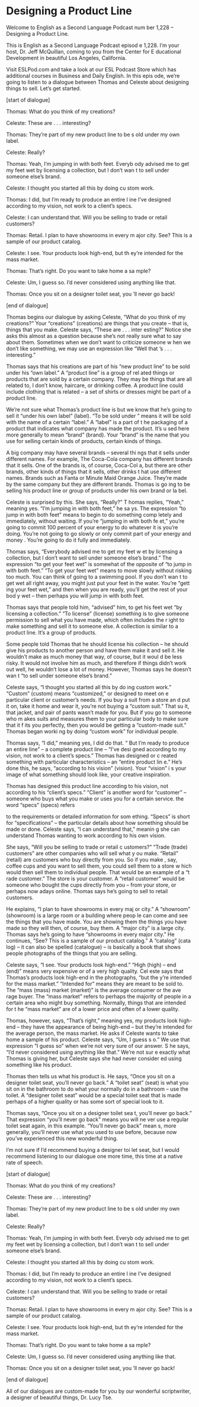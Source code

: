 # Designing a Product Line

Welcome to English as a Second Language Podcast num ber 1,228 – Designing a Product Line.

This is English as a Second Language Podcast episod e 1,228. I’m your host, Dr. Jeff McQuillan, coming to you from the Center for E ducational Development in beautiful Los Angeles, California.

Visit ESLPod.com and take a look at our ESL Podcast  Store which has additional courses in Business and Daily English. In this epis ode, we’re going to listen to a dialogue between Thomas and Celeste about designing  things to sell. Let’s get started.

[start of dialogue]

Thomas: What do you think of my creations?

Celeste: These are . . . interesting?

Thomas: They’re part of my new product line to be s old under my own label.

Celeste: Really?

Thomas: Yeah, I’m jumping in with both feet. Everyb ody advised me to get my feet wet by licensing a collection, but I don’t wan t to sell under someone else’s brand.

Celeste: I thought you started all this by doing cu stom work.

Thomas: I did, but I’m ready to produce an entire l ine I’ve designed according to my vision, not work to a client’s specs.

Celeste: I can understand that. Will you be selling  to trade or retail customers?

Thomas: Retail. I plan to have showrooms in every m ajor city. See? This is a sample of our product catalog.

Celeste: I see. Your products look high-end, but th ey’re intended for the mass market.

Thomas: That’s right. Do you want to take home a sa mple?

 Celeste: Um, I guess so. I’d never considered using  anything like that.

Thomas: Once you sit on a designer toilet seat, you ’ll never go back!

[end of dialogue]

Thomas begins our dialogue by asking Celeste, “What  do you think of my creations?” Your “creations” (creations) are things  that you create – that is, things that you make. Celeste says, “These are . . . inter esting?” Notice she asks this almost as a question because she’s not really sure what to say about them. Sometimes when we don’t want to criticize someone w hen we don’t like something, we may use an expression like “Well that ’s . . . interesting.”

Thomas says that his creations are part of his “new  product line” to be sold under his “own label.” A “product line” is a group of rel ated things or products that are sold by a certain company. They may be things that are all related to, I don’t know, haircare, or drinking coffee. A product line could include clothing that is related – a set of shirts or dresses might be part of a product line.

We’re not sure what Thomas’s product line is but we  know that he’s going to sell it “under his own label” (label). “To be sold under ” means it will be sold with the name of a certain “label.” A “label” is a part of t he packaging of a product that indicates what company has made the product. It’s u sed here more generally to mean “brand” (brand). Your “brand” is the name that  you use for selling certain kinds of products, certain kinds of things.

A big company may have several brands – several thi ngs that it sells under different names. For example, The Coca-Cola company  has different brands that it sells. One of the brands is, of course, Coca-Col a, but there are other brands, other kinds of things that it sells, other drinks t hat use different names. Brands such as Fanta or Minute Maid Orange Juice. They’re made by the same company but they are different brands. Thomas is go ing to be selling his product line or group of products under his own brand or la bel.

Celeste is surprised by this. She says, “Really?” T homas replies, “Yeah,” meaning yes. “I’m jumping in with both feet,” he sa ys. The expression “to jump in with both feet” means to begin to do something comp letely and immediately, without waiting. If you’re “jumping in with both fe et,” you’re going to commit 100 percent of your energy to do whatever it is you’re doing. You’re not going to go slowly or only commit part of your energy and money . You’re going to do it fully and immediately.

 Thomas says, “Everybody advised me to get my feet w et by licensing a collection, but I don’t want to sell under someone else’s brand.” The expression “to get your feet wet” is somewhat of the opposite of “to jump in with both feet.” “To get your feet wet” means to move slowly without  risking too much. You can think of going to a swimming pool. If you don’t wan t to get wet all right away, you might just put your feet in the water. You’re “gett ing your feet wet,” and then when you are ready, you’ll get the rest of your bod y wet – then perhaps you will jump in with both feet.

Thomas says that people told him, “advised” him, to  get his feet wet “by licensing a collection.” “To license” (license) something is to give someone permission to sell what you have made, which often includes the r ight to make something and sell it to someone else. A collection is similar to  a product line. It’s a group of products.

Some people told Thomas that he should license his collection – he should give his products to another person and have them make it and sell it. He wouldn’t make as much money that way, of course, but it woul d be less risky. It would not involve him as much, and therefore if things didn’t  work out well, he wouldn’t lose a lot of money. However, Thomas says he doesn’t wan t “to sell under someone else’s brand.”

Celeste says, “I thought you started all this by do ing custom work.” “Custom” (custom) means “customized,” or designed to meet on e particular client or customer’s needs. If you buy a suit from a store an d put it on, take it home and wear it, you’re not buying a “custom suit.” That su it, that jacket, and pair of pants wasn’t made for you. But if you go to someone who m akes suits and measures them to your particular body to make sure that it f its you perfectly, then you would be getting a “custom-made suit.” Thomas began worki ng by doing “custom work” for individual people.

Thomas says, “I did,” meaning yes, I did do that. “ But I’m ready to produce an entire line” – a complete product line – “I’ve desi gned according to my vision, not work to a client’s specs.” Thomas has designed or c reated something with particular characteristics – an “entire product lin e.” He’s done this, he says, “according to his vision” (vision). Your “vision” i s your image of what something should look like, your creative inspiration.

Thomas has designed this product line according to his vision, not according to his “client’s specs.” “Client” is another word for “customer” – someone who buys what you make or uses you for a certain service. the word “specs” (specs) refers

to the requirements or detailed information for som ething. “Specs” is short for “specifications” – the particular details about how  something should be made or done. Celeste says, “I can understand that,” meanin g she can understand Thomas wanting to work according to his own vision.

She says, “Will you be selling to trade or retail c ustomers?” “Trade (trade) customers” are other companies who will sell what y ou make. “Retail” (retail) are customers who buy directly from you. So if you make , say, coffee cups and you want to sell them, you could sell them to a store w hich would then sell them to individual people. That would be an example of a “t rade customer.” The store is your customer. A “retail customer” would be someone  who bought the cups directly from you – from your store, or perhaps now adays online. Thomas says he’s going to sell to retail customers.

He explains, “I plan to have showrooms in every maj or city.” A “showroom” (showroom) is a large room or a building where peop le can come and see the things that you have made. You are showing them the  things you have made so they will then, of course, buy them. A “major city”  is a large city. Thomas says he’s going to have “showrooms in every major city.”  He continues, “See? This is a sample of our product catalog.” A “catalog” (cata log) – it can also be spelled (catalogue) – is basically a book that shows people  photographs of the things that you are selling.

Celeste says, “I see. Your products look high-end.”  “High (high) – end (end)” means very expensive or of a very high quality. Cel este says that Thomas’s products look high-end in the photographs, “but the y’re intended for the mass market.” “Intended for” means they are meant to be sold to. The “mass (mass) market (market)” is the average consumer or the ave rage buyer. The “mass market” refers to perhaps the majority of people in  a certain area who might buy something. Normally, things that are intended for t he “mass market” are of a lower price and often of a lower quality.

Thomas, however, says, “That’s right,” meaning yes,  my products look high-end – they have the appearance of being high-end – but they’re intended for the average person, the mass market. He asks if Celeste  wants to take home a sample of his product. Celeste says, “Um, I guess s o.” We use that expression “I guess so” when we’re not very sure of our answer. S he says, “I’d never considered using anything like that.” We’re not sur e exactly what Thomas is giving her, but Celeste says she had never consider ed using something like his product.

Thomas then tells us what his product is. He says, “Once you sit on a designer toilet seat, you’ll never go back.” A “toilet seat”  (seat) is what you sit on in the bathroom to do what your normally do in a bathroom – use the toilet. A “designer toilet seat” would be a special toilet seat that is  made perhaps of a higher quality or has some sort of special look to it.

Thomas says, “Once you sit on a designer toilet sea t, you’ll never go back.” That expression “you’ll never go back” means you will ne ver use a regular toilet seat again, in this example. “You’ll never go back” mean s, more generally, you’ll never use what you used to use before, because now you’ve  experienced this new wonderful thing.

I’m not sure if I’d recommend buying a designer toi let seat, but I would recommend listening to our dialogue one more time, this time at a native rate of speech.

[start of dialogue]

Thomas: What do you think of my creations?

Celeste: These are . . . interesting?

Thomas: They’re part of my new product line to be s old under my own label.

Celeste: Really?

Thomas: Yeah, I’m jumping in with both feet. Everyb ody advised me to get my feet wet by licensing a collection, but I don’t wan t to sell under someone else’s brand.

Celeste: I thought you started all this by doing cu stom work.

Thomas: I did, but I’m ready to produce an entire l ine I’ve designed according to my vision, not work to a client’s specs.

Celeste: I can understand that. Will you be selling  to trade or retail customers?

Thomas: Retail. I plan to have showrooms in every m ajor city. See? This is a sample of our product catalog.

Celeste: I see. Your products look high-end, but th ey’re intended for the mass market.

 Thomas: That’s right. Do you want to take home a sa mple?

Celeste: Um, I guess so. I’d never considered using  anything like that.

Thomas: Once you sit on a designer toilet seat, you ’ll never go back!

[end of dialogue]

All of our dialogues are custom-made for you by our  wonderful scriptwriter, a designer of beautiful things, Dr. Lucy Tse.



